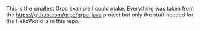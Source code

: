 This is the smallest Grpc example I could make.
Everything was taken from the https://github.com/grpc/grpc-java project but only the stuff needed for the HelloWorld is in this repo.
